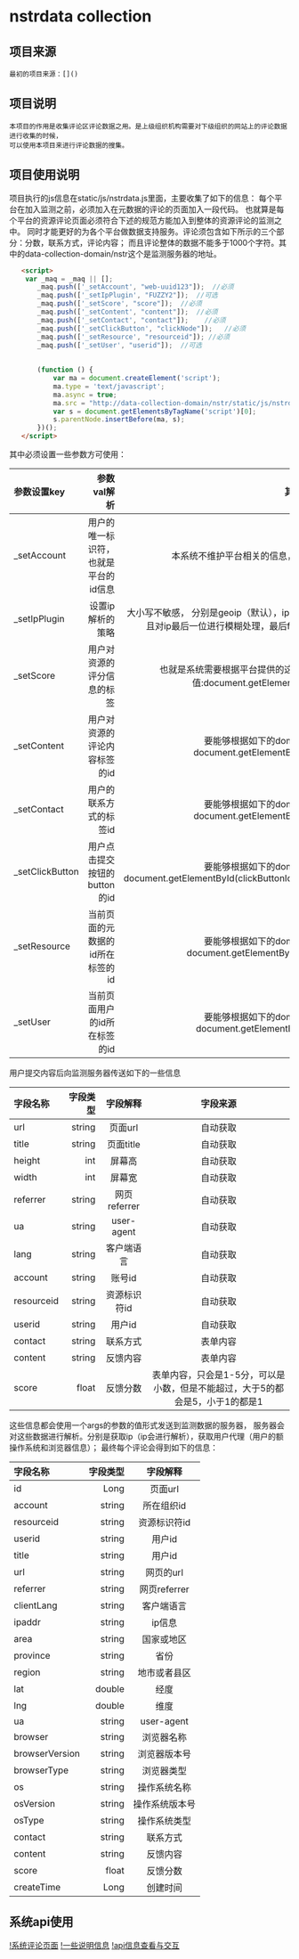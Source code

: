 nstrdata collection
=======================

项目来源
-----------
  
    最初的项目来源：[]()


项目说明
-----------
    本项目的作用是收集评论区评论数据之用。是上级组织机构需要对下级组织的网站上的评论数据进行收集的时候，
    可以使用本项目来进行评论数据的搜集。
    
    
项目使用说明
--------------
项目执行的js信息在static/js/nstrdata.js里面，主要收集了如下的信息：
每个平台在加入监测之前，必须加入在元数据的评论的页面加入一段代码。
也就算是每个平台的资源评论页面必须符合下述的规范方能加入到整体的资源评论的监测之中。
同时才能更好的为各个平台做数据支持服务。评论须包含如下所示的三个部分：分数，联系方式，评论内容；
而且评论整体的数据不能多于1000个字符。其中的data-collection-domain/nstr这个是监测服务器的地址。
```html
   <script>
    var _maq = _maq || [];
       _maq.push(['_setAccount', "web-uuid123"]);  //必须       
       _maq.push(['_setIpPlugin', "FUZZY2"]);  //可选       
       _maq.push(['_setScore', "score"]);  //必须           
       _maq.push(['_setContent', "content"]);  //必须       
       _maq.push(['_setContact', "contact"]);    //必须     
       _maq.push(['_setClickButton', "clickNode"]);   //必须  
       _maq.push(['_setResource', "resourceid"]); //必须  
       _maq.push(['_setUser', "userid"]);  //可选    
   
   
       (function () {
           var ma = document.createElement('script');
           ma.type = 'text/javascript';
           ma.async = true;
           ma.src = "http://data-collection-domain/nstr/static/js/nstrdata.js";
           var s = document.getElementsByTagName('script')[0];
           s.parentNode.insertBefore(ma, s);
       })();
   </script>
```
其中必须设置一些参数方可使用：

| 参数设置key | 参数val解析 | 其他 |
| :------| ------: | :------: |
| _setAccount | 用户的唯一标识符，也就是平台的id信息 | 本系统不维护平台相关的信息，只做评论数据的监测与api服务 |
| _setIpPlugin | 设置ip解析的策略 |大小写不敏感， 分别是geoip（默认），ipipnet，no不启用解析，fuzzy不启用解析并且对ip最后一位进行模糊处理，最后fuzzy2表示不启用解析并且模糊后两位 |
| _setScore | 用户对资源的评分信息的标签 | 也就是系统需要根据平台提供的这个值，然后操作dom，获取信息的值:document.getElementById(scoreTagId).value; |
| _setContent | 用户对资源的评论内容标签的id | 要能够根据如下的dom操作得到评论的内容：document.getElementById(contentTagId).value; |
| _setContact | 用户的联系方式的标签id | 要能够根据如下的dom操作得到评论的内容：document.getElementById(contactTagId).value; |
| _setClickButton | 用户点击提交按钮的button的id | 要能够根据如下的dom操作进行数据的请求：document.getElementById(clickButtonId).addEventListener("click",clickHandler); |
| _setResource | 当前页面的元数据的id所在标签的id | 要能够根据如下的dom操作得到评论的内容：document.getElementById(resourceIdTagId).value;  |
| _setUser | 当前页面用户的id所在标签的id | 要能够根据如下的dom操作得到评论的内容：document.getElementById(userIdTagId).value;  |

用户提交内容后向监测服务器传送如下的一些信息

| 字段名称 | 字段类型 | 字段解释 | 字段来源 |
| :------| ------: | :------: |  :------: |
| url | string | 页面url |  自动获取 |
| title | string | 页面title | 自动获取 |
| height | int | 屏幕高 |    自动获取 |
| width | int | 屏幕宽 |     自动获取 |
| referrer | string | 网页referrer | 自动获取 |
| ua | string | user-agent |     自动获取 |
| lang | string | 客户端语言 | 自动获取 |
| account | string | 账号id |    自动获取 |
| resourceid | string | 资源标识符id | 自动获取 |
| userid | string | 用户id |     自动获取 |
| contact | string | 联系方式 |  表单内容 |
| content | string | 反馈内容 |  表单内容 |
| score | float | 反馈分数 |    表单内容，只会是1-5分，可以是小数，但是不能超过，大于5的都会是5，小于1的都是1 |

这些信息都会使用一个args的参数的值形式发送到监测数据的服务器，
服务器会对这些数据进行解析。分别是获取ip（ip会进行解析），获取用户代理（用户的额操作系统和浏览器信息）；
最终每个评论会得到如下的信息：

| 字段名称 | 字段类型 | 字段解释 |
| :------| ------: | :------: | 
| id | Long | 页面url |
| account | string | 所在组织id |
| resourceid | string | 资源标识符id |
| userid | string | 用户id |
| title | string | 用户id |
| url | string | 网页的url |
| referrer | string | 网页referrer |
| clientLang | string | 客户端语言 |
| ipaddr | string | ip信息 | 
| area | string | 国家或地区 | 
| province | string | 省份 | 
| region | string | 地市或者县区 | 
| lat | double | 经度 |
| lng | double | 维度 | 
| ua | string | user-agent | 
| browser | string | 浏览器名称|
| browserVersion | string | 浏览器版本号 |
| browserType | string | 浏览器类型 |
| os | string | 操作系统名称 |     
| osVersion | string | 操作系统版本号 |
| osType | string | 操作系统类型 |  
| contact | string | 联系方式 |
| content | string | 反馈内容 | 
| score | float | 反馈分数 |  
| createTime | Long | 创建时间 |  

    
    
系统api使用
---------
[!系统评论页面](./screenshots/信息提交与嵌入diamante展示.png)
[!一些说明信息](./screenshots/一些说明.png)
[!api信息查看与交互](./screenshots/api信息查看.png)
